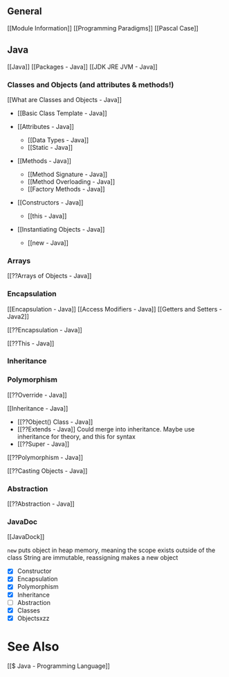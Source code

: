 ## General
[[Module Information]]
[[Programming Paradigms]]
[[Pascal Case]]
## Java
[[Java]]
[[Packages - Java]]
[[JDK JRE JVM - Java]]

### Classes and Objects (and attributes & methods!)
[[What are Classes and Objects - Java]]
- [[Basic Class Template - Java]]
- [[Attributes - Java]]
	- [[Data Types - Java]]
	- [[Static - Java]]

- [[Methods - Java]]
	- [[Method Signature - Java]]
	- [[Method Overloading - Java]]
	- [[Factory Methods - Java]]

- [[Constructors - Java]]
	- [[this - Java]]

- [[Instantiating Objects - Java]]
	- [[new - Java]]

### Arrays
[[??Arrays of Objects - Java]]



### Encapsulation
[[Encapsulation - Java]]
[[Access Modifiers - Java]]
[[Getters and Setters - Java2]]


[[??Encapsulation - Java]]

[[??This - Java]]


### Inheritance


### Polymorphism

[[??Override - Java]]

 
 [[Inheritance - Java]]
- [[??Object() Class - Java]]
- [[??Extends - Java]] Could merge into inheritance. Maybe use inheritance for theory, and this for syntax
- [[??Super - Java]]

[[??Polymorphism - Java]]

[[??Casting Objects - Java]]

### Abstraction
[[??Abstraction - Java]]


### JavaDoc
[[JavaDock]]


`new` puts object in heap memory, meaning the scope exists outside of the class
String are immutable, reassigning makes a new object



- [x] Constructor
- [x] Encapsulation
- [x] Polymorphism
- [x] Inheritance
- [ ] Abstraction
- [x] Classes
- [x] Objectsxzz

# See Also
[[$ Java - Programming Language]]